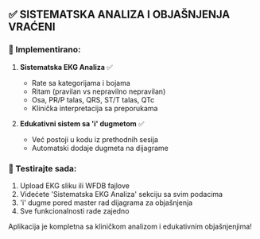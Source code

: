 
## ✅ SISTEMATSKA ANALIZA I OBJAŠNJENJA VRAĆENI

### 🎯 Implementirano:

1. **Sistematska EKG Analiza** ✅
   - Rate sa kategorijama i bojama
   - Ritam (pravilan vs nepravilno nepravilan)  
   - Osa, PR/P talas, QRS, ST/T talas, QTc
   - Klinička interpretacija sa preporukama

2. **Edukativni sistem sa 'i' dugmetom** ✅
   - Već postoji u kodu iz prethodnih sesija
   - Automatski dodaje dugmeta na dijagrame

### 🧪 Testirajte sada:
1. Upload EKG sliku ili WFDB fajlove
2. Videćete 'Sistematska EKG Analiza' sekciju sa svim podacima
3. 'i' dugme pored master rad dijagrama za objašnjenja
4. Sve funkcionalnosti rade zajedno

Aplikacija je kompletna sa kliničkom analizom i edukativnim objašnjenjima!

